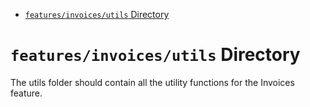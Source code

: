 <!-- START doctoc generated TOC please keep comment here to allow auto update -->
<!-- DON'T EDIT THIS SECTION, INSTEAD RE-RUN doctoc TO UPDATE -->

- [`features/invoices/utils` Directory](#featuresinvoicesutils-directory)

<!-- END doctoc generated TOC please keep comment here to allow auto update -->

# `features/invoices/utils` Directory

The utils folder should contain all the utility functions for the Invoices feature.
